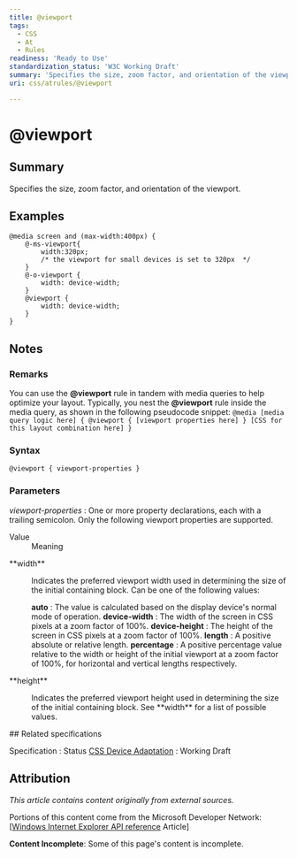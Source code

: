 ```yaml
---
title: @viewport
tags:
  - CSS
  - At
  - Rules
readiness: 'Ready to Use'
standardization_status: 'W3C Working Draft'
summary: 'Specifies the size, zoom factor, and orientation of the viewport.'
uri: css/atrules/@viewport

---
```

# @viewport

## Summary

Specifies the size, zoom factor, and orientation of the viewport.

## Examples

``` {.css}
@media screen and (max-width:400px) {
    @-ms-viewport{
        width:320px;
        /* the viewport for small devices is set to 320px  */
    }
    @-o-viewport {
        width: device-width;
    }
    @viewport {
        width: device-width;
    }
}
```

## Notes

### Remarks

You can use the **@viewport** rule in tandem with media queries to help optimize your layout. Typically, you nest the **@viewport** rule inside the media query, as shown in the following pseudocode snippet: `@media [media query logic here] { @viewport { [viewport properties here] } [CSS for this layout combination here] }`

### Syntax

`@viewport { viewport-properties }`

### Parameters

*viewport-properties*
:   One or more property declarations, each with a trailing semicolon. Only the following viewport properties are supported.

<dl>
<dt>
Value

</dt>
<dd>
Meaning

</dd>
<dt>
<dl>
<dt>
**width**

</dt>
</dl>
</dt>
<dd>
Indicates the preferred viewport width used in determining the size of the initial containing block. Can be one of the following values:

 **auto**
:   The value is calculated based on the display device's normal mode of operation.
 **device-width**
:   The width of the screen in CSS pixels at a zoom factor of 100%.
 **device-height**
:   The height of the screen in CSS pixels at a zoom factor of 100%.
 **length**
:   A positive absolute or relative length.
 **percentage**
:   A positive percentage value relative to the width or height of the initial viewport at a zoom factor of 100%, for horizontal and vertical lengths respectively.

</dd>
<dt>
<dl>
<dt>
**height**

</dt>
</dl>
</dt>
<dd>
Indicates the preferred viewport height used in determining the size of the initial containing block. See **width** for a list of possible values.

</dd>
</dl>
## Related specifications

Specification
:   Status
[CSS Device Adaptation](http://www.w3.org/TR/css-device-adapt/#the-viewport-rule)
:   Working Draft

## Attribution

*This article contains content originally from external sources.*

Portions of this content come from the Microsoft Developer Network: [[Windows Internet Explorer API reference](http://msdn.microsoft.com/en-us/library/ie/hh828809%28v=vs.85%29.aspx) Article]

**Content Incomplete**: Some of this page's content is incomplete.

